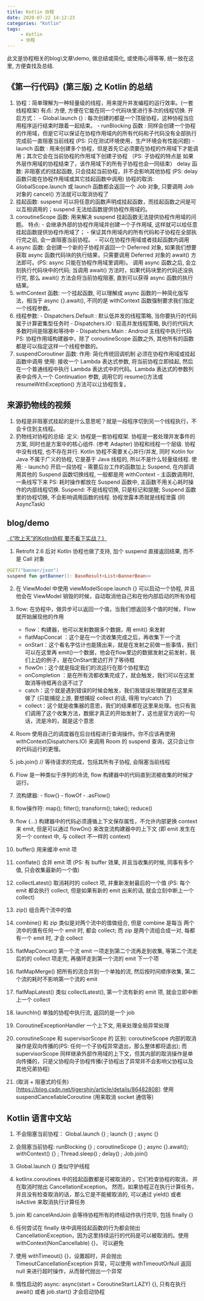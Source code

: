 ```yaml
---
title: Kotlin 协程
date: 2020-07-22 14:12:23
categories: "Kotlin"
tags:
     - Kotlin
     - 协程
---
```


此文是协程相关的blog\文章\demo, 做总结或简化, 或使用心得等等, 统一放在这里, 方便查找及总结.

<!-- more -->

## 《第一行代码》(第三版) 之 Kotlin 的总结

1. 协程：简单理解为一种轻量级的线程，用来提升并发编程的运行效率。(一套线程框架)
        有点: 方便, 方便在它能在同一个代码块里进行多次的线程切换.
        开启方式：
                - Global.launch {} : 每次创建的都是一个顶层协程，这种协程当应用程序运行结束时跟着一起结束。
                - runBlocking 函数 : 同样会创建一个协程的作用域，但是它可以保证在协程作用域内的所有代码和子代码没有全部执行完成前一直阻塞当前线程 (PS: 只在测试环境使用，生产环境会有性能问题)
                - launch 函数 : 用来创建多个协程，但是首先它必须要在协程的作用域下才能调用；其次它会在当前协程的作用域下创建子协程 （PS: 子协程的特点是 如果外层作用域的协程结束了，该作用域下的所有子协程也会一同结束）
        delay 函数: 非阻塞式的挂起函数, 只会挂起当前协程，并不会影响其他协程 (PS: delay 函数只能在协程作用域或其它挂起函数中调用)
        协程的取消: GlobalScope.launch 或 launch 函数都会返回一个 Job 对象, 只要调用 Job 对象的 cancel() 方法就可以取消协程了
2. 挂起函数: suspend
        可以将任意的函数声明成挂起函数，而挂起函数之间是可以互相调用的；suspend 无法给函数提供协程作用域的。
3. coroutineScope 函数: 用来解决 suspend 挂起函数无法提供协程作用域的问题。
        特点: - 会继承外部的协程作用域并创建一个子作用域, 这样就可以给任意挂起函数提供协程作用域了；
             - 保证其作用域内的所有代码和子协程在全部执行完之前, 会一直阻塞当前协程。
             - 可以在协程作用域或者挂起函数内调用
4. async 函数: 会创建一个新的子协程并返回一个 Deferred 对象, 如果我们想要获取 async 函数代码块的执行结果，只需要调用 Deferred 对象的 await() 方法即可。(PS: async 只能在协程作用域里调用)。
        调用 async 函数之后, 会立刻执行代码块中的代码; 当调用 await() 方法时，如果代码块里的代码还没执行完, 那么 await() 方法会将当前协程阻塞, 直到可以获得 async 函数的执行结果。
5. withContext 函数: 一个挂起函数, 可以理解成 async 函数的一种简化版写法，相当于 async {}.await(), 不同的是 withContext 函数强制要求我们指定一个线程参数。
6. 线程参数:
        - Dispatchers.Default : 默认低并发的线程策略, 当你要执行的代码属于计算密集型任务时
        - Dispatchers.IO : 较高并发线程策略, 执行的代码大多数时间是阻塞和等待中
        - Dispatchers.Main : Android 主线程中执行代码
        PS: 协程作用域构建器中，除了 coroutineScope 函数之外, 其他所有的函数都是可以指定这样一个线程参数的。
7. suspendCoroutiner 函数:
        作用: 简化传统回调机制
        必须在协程作用域或挂起函数中调用
        使用: 接收一个 Lambda 表达式参数, 将当前协程立即挂起, 然后在一个普通线程中执行 Lambda 表达式中的代码。Lambda 表达式的参数列表中会传入一个 Continuation 参数, 调用它的 resume()方法或 resumeWithException() 方法可以让协程恢复。

## 来源扔物线的视频

1. 协程是非阻塞式挂起的是什么意思呢？就是一段程序切到另一个线程执行，不会卡住到主线程。
2. 扔物线对协程的总结:
        定义: 协程是一套协程框架.
              协程是一套处理并发事件的方案, 同时也是方案中的核心组件. (参考 Adapter)
              协程和线程一个层级.
              协程中没有线程, 也不存在并行.
              Kotlin 协程不需要关心并行/并发, 同时 Kotlin for Java 不属于广义的协程, 它是基于 Java 线程的, 所以不是什么轻量级线程.
        使用: - launch() 开启一段协程
             - 需要后台工作的函数加上 Suspend, 在内部调用其他的 Suspend 函数切换线程, 一般都是用 withContext
             - 主函数调用时, 一条线写下来
             PS: 耗时操作都放在 Suspend 函数中, 主函数不用关心耗时操作的内部线程切换.
        Suspend: 不是线程切换, 只是标记和提醒; Suspend 函数里的协程切换, 不会影响调用函数的线程.
        协程泄露本质就是线程泄露 (同 AsyncTask)

## blog/demo

[《“吹上天”的Kotlin协程 要不看下实战？》](https://mp.weixin.qq.com/s?__biz=MzAxMTI4MTkwNQ==&mid=2650829957&idx=1&sn=d3beb0bf0a0473a176735ec0569dbdae&chksm=80b7a01bb7c0290d64d660878370a63e674a1239e2f372f20cefa0a792208c28f8d88769acf9&scene=21#wechat_redirect)

1. Retrofit 2.6 后对 Kotlin 协程也做了支持, 加个 suspend 直接返回结果, 而不是 Call 对象

```kotlin
@GET("banner/json")
suspend fun getBanner(): BaseResult<List<BannerBean>>
```

2. 在 ViewModel 中使用 viewModelScope.launch {} 可以启动一个协程, 并且他会在 ViewModel 销毁的时候，自动取消他自己和在他内部启动的所有协程

3. flow: 在协程中，做异步可以返回一个值，当我们想返回多个值的时候，Flow就开始展现他的作用

    - flow：构建器，他可以发射数据多个数据，用 emit() 来发射
    - flatMapConcat ：这个是在一个流收集完成之后，再收集下一个流
    - onStart：这个看名字估计也能猜出来，就是在发射之前做一些事情，我们可以在这里再 emit()一个数据，他会在flow里边的数据发射之前发射，我们上边的例子，是在OnStart里边打开了等待框
    - flowOn：这个就是指定我们的流运行在那个协程里边
    - onCompletion ：是在所有流都收集完成了，就会触发，我们可以在这里取消等待框再合适不过了
    - catch：这个就是遇到错误的时候会触发，我们我错误处理就是在这里来做了 (只能捕捉上游, 要想捕捉 collect 的话, 得用 try/catch 了)
    - collect：这个就是收集器的意思，我们的结果都在这里来处理。也只有我们调用了这个收集方法，数据才真正的开始发射了，这也是官方说的一句话，流是冷的，就是这个意思

4. Room 使用自己的调度器在后台线程进行查询操作。你不应该再使用 withContext(Dispatchers.IO) 来调用 Room 的 suspend 查询，这只会让你的代码运行的更慢。

5. job.join() // 等待请求的完成，包括其所有子协程, 会阻塞当前线程

6. Flow 是一种类似于序列的冷流, flow 构建器中的代码直到流被收集的时候才运行。

7. 流构建器: - flow{}
            - flowOf
            - .asFlow()

8. flow操作符: map(); filter(); transform(); take(); reduce()

9. flow {...} 构建器中的代码必须遵循上下文保存属性，不允许内部更换 context 来 emit, 但是可以通过 flowOn() 来改变流构建器中的上下文 (即 emit 发生在另一个 context 中, 与 collect 不一样的 context)

10. buffer() 用来缓冲 emit 项

11. conflate() 合并 emit 项  (PS: 有 buffer 效果, 并且当收集的时候, 同事有多个值, 只会收集最新的一个值)

12. collectLatest() 取消耗时的 collect 项, 并重新发射最后的一个值 (PS: 每个 emit 都会执行 collect, 但是如果有新的 emit 出来的话, 就会立刻中断上一个 collect)

13. zip() 组合两个流中的值

14. combine() 和 zip 类似是对两个流中的值做组合, 但是 combine 是每当 两个流中的值有任何一个 emit 时, 都会 collect; 而 zip 是两个流组合成一对, 每都有一个 emit 时, 才会 collect

15. flatMapConcat() 第一个流 emit 一项走到第二个流再走到收集, 等第二个流走后的的 collect 项走完, 再循环走到第一个流的 emit 下一个项

16. flatMapMerge() 把所有的流合并到一个单独的流, 然后按时间顺序收集, 第二个流的耗时不影响第一个流的 emit

17. flatMapLatest() 类似 collectLatest(), 第一个流有新的 emit 项, 就会立即中断上一个 collect

18. launchIn() 单独的协程中执行流, 返回的是一个 job

19. CoroutineExceptionHandler 一个上下文, 用来处理全局异常处理

20. coroutineScope 和 supervisorScope 的 区别: coroutineScope 内部的取消操作是双向传播的(PS: 任何一个子协程异常退出，那么整体都将退出); 而 supervisorScope 同样继承外部作用域的上下文，但其内部的取消操作是单向传播的，只是父协程向子协程传播(子协程出了异常并不会影响父协程以及其他兄弟协程)

21. (取消 + 阻塞式的任务)[https://blog.csdn.net/tigershin/article/details/86482808]: 使用suspendCancellableCoroutine (用来取消 socket 通信等)

## Kotlin 语言中文站

1. 不会阻塞当前协程： Global.launch {} ; launch {} ; async {}

2. 会阻塞当前协程: runBlocking {} ; coroutineScope {} ; async {}.await(); withContext() {} ; Thread.sleep() ; delay() ; Job.join()

3. Global.launch {} 类似守护线程

4. kotlinx.coroutines 中的挂起函数都是可被取消的 。它们检查协程的取消， 并在取消时抛出 CancellationException。
然而，如果协程正在执行计算任务，并且没有检查取消的话，那么它是不能被取消的, 可以通过 yield() 或者 isActive 来取消执行计算任务

5. join 和 cancelAndJoin 会等待协程所有的终结动作执行完毕, 包括 finally {}

6. 任何尝试在 finally 块中调用挂起函数的行为都会抛出 CancellationException，因为这里持续运行的代码是可以被取消的。使用 withContext(NonCancellable) {}， 可以避免

7. 使用 withTimeout() {}，设置超时，并会抛出 TimeoutCancellationException 异常，可以使用 withTimeoutOrNull 返回 null 来进行超时操作，从而替代抛出一个异常

8.  惰性启动的 async: async(start = CoroutineStart.LAZY) {}, 只有在执行 await() 或者 job.start() 才会启动协程
